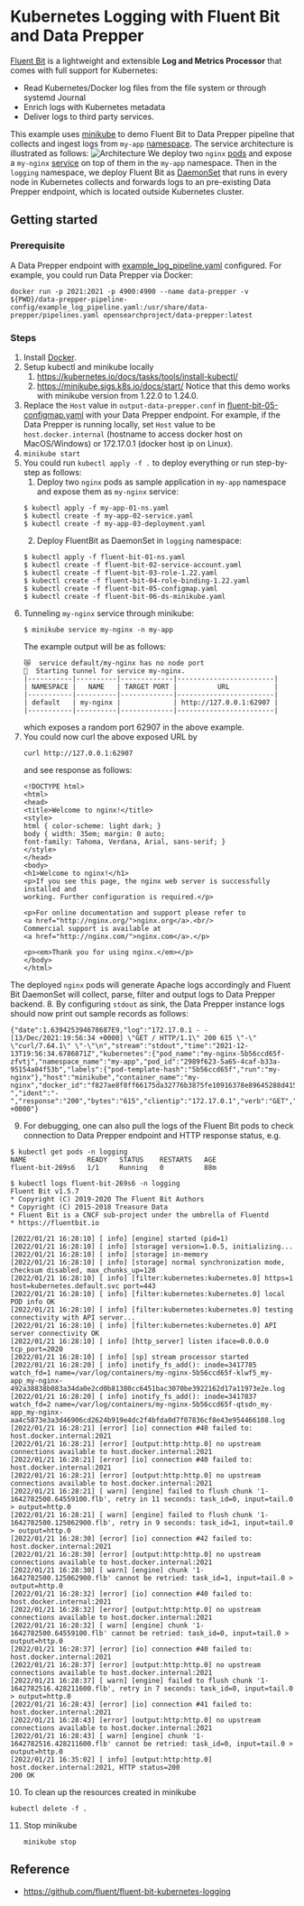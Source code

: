 # Kubernetes Logging with Fluent Bit and Data Prepper

[Fluent Bit](http://fluentbit.io/) is a lightweight and extensible __Log and Metrics Processor__ that comes with full support for Kubernetes:

* Read Kubernetes/Docker log files from the file system or through systemd Journal
* Enrich logs with Kubernetes metadata
* Deliver logs to third party services.

This example uses [minikube](https://minikube.sigs.k8s.io/docs/) to demo Fluent Bit to Data Prepper pipeline that collects and ingest logs from `my-app` [namespace](https://kubernetes.io/docs/concepts/overview/working-with-objects/namespaces/). 
The service architecture is illustrated as follows:
![Architecture](K8-fluentbit-data-prepper.png)
We deploy two `nginx` [pods](https://kubernetes.io/docs/concepts/workloads/pods/) and expose a `my-nginx` [service](https://kubernetes.io/docs/concepts/services-networking/service/) on top of them in the `my-app` namespace. Then in the `logging` namespace,
we deploy Fluent Bit as [DaemonSet](https://kubernetes.io/docs/concepts/workloads/controllers/daemonset/) that runs in every node in Kubernetes collects and forwards logs to an pre-existing Data Prepper endpoint, which is located outside 
Kubernetes cluster.

## Getting started

### Prerequisite
A Data Prepper endpoint with [example_log_pipeline.yaml](data-prepper-pipeline-config/example_log_pipeline.yaml) configured. For example, you could run Data Prepper via Docker:

```
docker run -p 2021:2021 -p 4900:4900 --name data-prepper -v ${PWD}/data-prepper-pipeline-config/example_log_pipeline.yaml:/usr/share/data-prepper/pipelines.yaml opensearchproject/data-prepper:latest
```

### Steps
1. Install [Docker](https://docs.docker.com/get-docker/).
2. Setup kubectl and minikube locally
    1. https://kubernetes.io/docs/tasks/tools/install-kubectl/
    2. https://minikube.sigs.k8s.io/docs/start/
Notice that this demo works with minikube version from 1.22.0 to 1.24.0.
3. Replace the `Host` value in `output-data-prepper.conf` in [fluent-bit-05-configmap.yaml](fluent-bit-05-configmap.yaml) with your Data Prepper endpoint. For example,
if the Data Prepper is running locally, set `Host` value to be `host.docker.internal` (hostname to access docker host on MacOS/Windows) or 172.17.0.1 (docker host ip on Linux).
4. `minikube start`
5. You could run `kubectl apply -f .` to deploy everything or run step-by-step as follows:
   1. Deploy two `nginx` pods as sample application in `my-app` namespace and expose them as `my-nginx` service:
   ```
   $ kubectl apply -f my-app-01-ns.yaml
   $ kubectl create -f my-app-02-service.yaml
   $ kubectl create -f my-app-03-deployment.yaml
   ```
   2. Deploy FluentBit as DaemonSet in `logging` namespace:
   ```
   $ kubectl apply -f fluent-bit-01-ns.yaml
   $ kubectl create -f fluent-bit-02-service-account.yaml
   $ kubectl create -f fluent-bit-03-role-1.22.yaml
   $ kubectl create -f fluent-bit-04-role-binding-1.22.yaml
   $ kubectl create -f fluent-bit-05-configmap.yaml
   $ kubectl create -f fluent-bit-06-ds-minikube.yaml
   ```
6. Tunneling `my-nginx` service through minikube:
   ```
   $ minikube service my-nginx -n my-app
   ```
   The example output will be as follows:
   ```
   😿  service default/my-nginx has no node port
   🏃  Starting tunnel for service my-nginx.
   |-----------|----------|-------------|------------------------|
   | NAMESPACE |   NAME   | TARGET PORT |          URL           |
   |-----------|----------|-------------|------------------------|
   | default   | my-nginx |             | http://127.0.0.1:62907 |
   |-----------|----------|-------------|------------------------|
   ```
   which exposes a random port 62907 in the above example.
7. You could now curl the above exposed URL by
   ```
   curl http://127.0.0.1:62907
   ```
   and see response as follows:
   ```
   <!DOCTYPE html>
   <html>
   <head>
   <title>Welcome to nginx!</title>
   <style>
   html { color-scheme: light dark; }
   body { width: 35em; margin: 0 auto;
   font-family: Tahoma, Verdana, Arial, sans-serif; }
   </style>
   </head>
   <body>
   <h1>Welcome to nginx!</h1>
   <p>If you see this page, the nginx web server is successfully installed and
   working. Further configuration is required.</p>
   
   <p>For online documentation and support please refer to
   <a href="http://nginx.org/">nginx.org</a>.<br/>
   Commercial support is available at
   <a href="http://nginx.com/">nginx.com</a>.</p>
   
   <p><em>Thank you for using nginx.</em></p>
   </body>
   </html>
   ```
The deployed `nginx` pods will generate Apache logs accordingly and Fluent Bit DaemonSet will collect, parse, filter and output logs to Data Prepper backend. 
8. By configuring `stdout` as sink, the Data Prepper instance logs should now print out sample records as follows:
```
{"date":1.639425394678687E9,"log":"172.17.0.1 - - [13/Dec/2021:19:56:34 +0000] \"GET / HTTP/1.1\" 200 615 \"-\" \"curl/7.64.1\" \"-\"\n","stream":"stdout","time":"2021-12-13T19:56:34.6786871Z","kubernetes":{"pod_name":"my-nginx-5b56ccd65f-zfvtj","namespace_name":"my-app","pod_id":"2989f623-5a65-4caf-b33a-95154a04f53b","labels":{"pod-template-hash":"5b56ccd65f","run":"my-nginx"},"host":"minikube","container_name":"my-nginx","docker_id":"f827ae8f8ff66175da32776b3875fe10916378e89645288d415edfd22f060fdb","container_hash":"nginx@sha256:9522864dd661dcadfd9958f9e0de192a1fdda2c162a35668ab6ac42b465f0603","container_image":"nginx:latest"},"request":"/","auth":"-","ident":"-","response":"200","bytes":"615","clientip":"172.17.0.1","verb":"GET","httpversion":"1.1","timestamp":"13/Dec/2021:19:56:34 +0000"}
```

9. For debugging, one can also pull the logs of the Fluent Bit pods to check connection to Data Prepper endpoint and HTTP response status, e.g.
```
$ kubectl get pods -n logging
NAME               READY   STATUS    RESTARTS   AGE
fluent-bit-269s6   1/1     Running   0          88m

$ kubectl logs fluent-bit-269s6 -n logging
Fluent Bit v1.5.7
* Copyright (C) 2019-2020 The Fluent Bit Authors
* Copyright (C) 2015-2018 Treasure Data
* Fluent Bit is a CNCF sub-project under the umbrella of Fluentd
* https://fluentbit.io

[2022/01/21 16:28:10] [ info] [engine] started (pid=1)
[2022/01/21 16:28:10] [ info] [storage] version=1.0.5, initializing...
[2022/01/21 16:28:10] [ info] [storage] in-memory
[2022/01/21 16:28:10] [ info] [storage] normal synchronization mode, checksum disabled, max_chunks_up=128
[2022/01/21 16:28:10] [ info] [filter:kubernetes:kubernetes.0] https=1 host=kubernetes.default.svc port=443
[2022/01/21 16:28:10] [ info] [filter:kubernetes:kubernetes.0] local POD info OK
[2022/01/21 16:28:10] [ info] [filter:kubernetes:kubernetes.0] testing connectivity with API server...
[2022/01/21 16:28:10] [ info] [filter:kubernetes:kubernetes.0] API server connectivity OK
[2022/01/21 16:28:10] [ info] [http_server] listen iface=0.0.0.0 tcp_port=2020
[2022/01/21 16:28:10] [ info] [sp] stream processor started
[2022/01/21 16:28:20] [ info] inotify_fs_add(): inode=3417785 watch_fd=1 name=/var/log/containers/my-nginx-5b56ccd65f-klwf5_my-app_my-nginx-492a38838b083a34da0e2cd0b81380cc6451bac3070be3922162d17a11973e2e.log
[2022/01/21 16:28:20] [ info] inotify_fs_add(): inode=3417837 watch_fd=2 name=/var/log/containers/my-nginx-5b56ccd65f-qtsdn_my-app_my-nginx-aa4c5873e3a3d46906cd2624b919e4dc2f4bfda0d7f07836cf8e43e954466108.log
[2022/01/21 16:28:21] [error] [io] connection #40 failed to: host.docker.internal:2021
[2022/01/21 16:28:21] [error] [output:http:http.0] no upstream connections available to host.docker.internal:2021
[2022/01/21 16:28:21] [error] [io] connection #40 failed to: host.docker.internal:2021
[2022/01/21 16:28:21] [error] [output:http:http.0] no upstream connections available to host.docker.internal:2021
[2022/01/21 16:28:21] [ warn] [engine] failed to flush chunk '1-1642782500.64559100.flb', retry in 11 seconds: task_id=0, input=tail.0 > output=http.0
[2022/01/21 16:28:21] [ warn] [engine] failed to flush chunk '1-1642782500.125062900.flb', retry in 9 seconds: task_id=1, input=tail.0 > output=http.0
[2022/01/21 16:28:30] [error] [io] connection #42 failed to: host.docker.internal:2021
[2022/01/21 16:28:30] [error] [output:http:http.0] no upstream connections available to host.docker.internal:2021
[2022/01/21 16:28:30] [ warn] [engine] chunk '1-1642782500.125062900.flb' cannot be retried: task_id=1, input=tail.0 > output=http.0
[2022/01/21 16:28:32] [error] [io] connection #40 failed to: host.docker.internal:2021
[2022/01/21 16:28:32] [error] [output:http:http.0] no upstream connections available to host.docker.internal:2021
[2022/01/21 16:28:32] [ warn] [engine] chunk '1-1642782500.64559100.flb' cannot be retried: task_id=0, input=tail.0 > output=http.0
[2022/01/21 16:28:37] [error] [io] connection #40 failed to: host.docker.internal:2021
[2022/01/21 16:28:37] [error] [output:http:http.0] no upstream connections available to host.docker.internal:2021
[2022/01/21 16:28:37] [ warn] [engine] failed to flush chunk '1-1642782516.428211600.flb', retry in 7 seconds: task_id=0, input=tail.0 > output=http.0
[2022/01/21 16:28:43] [error] [io] connection #41 failed to: host.docker.internal:2021
[2022/01/21 16:28:43] [error] [output:http:http.0] no upstream connections available to host.docker.internal:2021
[2022/01/21 16:28:43] [ warn] [engine] chunk '1-1642782516.428211600.flb' cannot be retried: task_id=0, input=tail.0 > output=http.0
[2022/01/21 16:35:02] [ info] [output:http:http.0] host.docker.internal:2021, HTTP status=200
200 OK
```

10. To clean up the resources created in minikube
   ```
   kubectl delete -f .
   ```
11. Stop minikube
    ```
    minikube stop
    ```
   
## Reference

* https://github.com/fluent/fluent-bit-kubernetes-logging